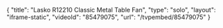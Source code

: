 {
    "title": "Lasko R12210 Classic Metal Table Fan",
    "type": "solo",
    "layout": "iframe-static",
    "videoId": "85479075",
    "url": "\/tvpembed\/85479075"
}